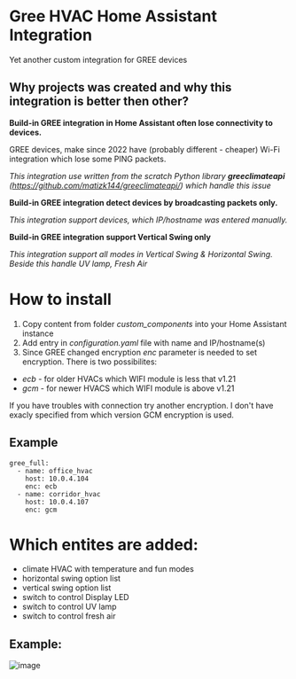 # Gree HVAC Home Assistant Integration
Yet another custom integration for GREE devices

## Why projects was created and why this integration is better then other?
__Build-in GREE integration in Home Assistant often lose connectivity to devices.__

GREE devices, make since 2022 have (probably different - cheaper) Wi-Fi integration which lose some PING packets.
   
_This integration use written from the scratch Python library __greeclimateapi__ (https://github.com/matizk144/greeclimateapi/) which handle this issue_

__Build-in GREE integration detect devices by broadcasting packets only.__

_This integration support devices, which IP/hostname was entered manually._

__Build-in GREE integration support Vertical Swing only__

_This integration support all modes in Vertical Swing & Horizontal Swing. Beside this handle UV lamp, Fresh Air_


# How to install
1. Copy content from folder _custom_components_ into your Home Assistant instance
2. Add entry in _configuration.yaml_ file with name and IP/hostname(s)
3. Since GREE changed encryption _enc_ parameter is needed to set encryption. There is two possibilites:
  - _ecb_ - for older HVACs which WIFI module is less that v1.21
  - _gcm_ - for newer HVACS which WIFI module is above v1.21

  If you have troubles with connection try another encryption. I don't have exacly specified from which version GCM encryption is used.

## Example
```
gree_full:
  - name: office_hvac
    host: 10.0.4.104
    enc: ecb
  - name: corridor_hvac
    host: 10.0.4.107
    enc: gcm
```

# Which entites are added:
- climate HVAC with temperature and fun modes
- horizontal swing option list
- vertical swing option list
- switch to control Display LED
- switch to control UV lamp
- switch to control fresh air

## Example:

![image](https://github.com/matizk144/greeFullForHA/assets/14313831/027a0827-bce6-42ff-98e4-f2c15498ddfc)


